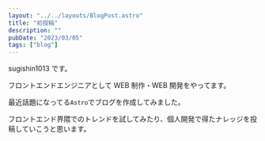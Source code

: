 ```yaml
---
layout: "../../layouts/BlogPost.astro"
title: "初投稿"
description: ""
pubDate: "2023/03/05"
tags: ["blog"]
---
```


sugishin1013 です。

フロントエンドエンジニアとして WEB 制作・WEB 開発をやってます。

最近話題になってる`Astro`でブログを作成してみました。

フロントエンド界隈でのトレンドを試してみたり、個人開発で得たナレッジを投稿していこうと思います。
